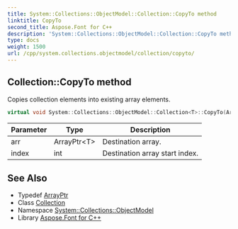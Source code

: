 ```yaml
---
title: System::Collections::ObjectModel::Collection::CopyTo method
linktitle: CopyTo
second_title: Aspose.Font for C++
description: 'System::Collections::ObjectModel::Collection::CopyTo method. Copies collection elements into existing array elements in C++.'
type: docs
weight: 1500
url: /cpp/system.collections.objectmodel/collection/copyto/
---
```

## Collection::CopyTo method


Copies collection elements into existing array elements.

```cpp
virtual void System::Collections::ObjectModel::Collection<T>::CopyTo(ArrayPtr<T> arr, int index) override
```


| Parameter | Type | Description |
| --- | --- | --- |
| arr | ArrayPtr\<T\> | Destination array. |
| index | int | Destination array start index. |

## See Also

* Typedef [ArrayPtr](../../../system/arrayptr/)
* Class [Collection](../)
* Namespace [System::Collections::ObjectModel](../../)
* Library [Aspose.Font for C++](../../../)
